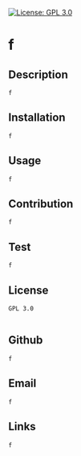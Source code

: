 
[![License: GPL 3.0](https://img.shields.io/badge/License-GPL%203.0-yellow.svg)](https://opensource.org/licenses/GPL%203.0)

# f

## Description
```
f

```
##  Installation

```
f

```

## Usage

```
f

```

## Contribution

```
f

```

## Test

```
f

```

## License

```
GPL 3.0
        
``` 


## Github

```
f

```

## Email

```
f

```

## Links

```
f

```
